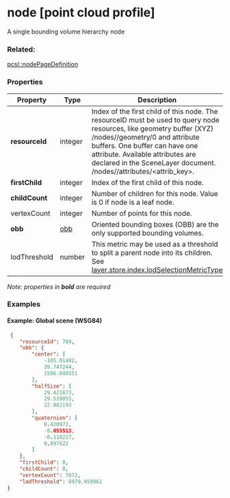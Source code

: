 # node [point cloud profile]

A single bounding volume hierarchy node

### Related:

[pcsl::nodePageDefinition](nodePageDefinition.pcsl.md)
### Properties

| Property | Type | Description |
| --- | --- | --- |
| **resourceId** | integer | Index of the first child of this node. The resourceID must be used to query node resources, like geometry buffer (XYZ)  /nodes/<resourceId>/geometry/0  and attribute buffers. One buffer can have one attribute. Available attributes are declared in the SceneLayer document. /nodes/<resourceId>/attributes/<attrib_key>. |
| **firstChild** | integer | Index of the first child of this node. |
| **childCount** | integer | Number of children for this node. Value is 0 if node is a leaf node. |
| vertexCount | integer | Number of points for this node. |
| **obb** | [obb](obb.cmn.md) | Oriented bounding boxes (OBB) are the only supported bounding volumes. |
| lodThreshold | number | This metric may be used as a threshold to split a parent node into its children. See [layer.store.index.lodSelectionMetricType](index.pcsl.md) |

*Note: properties in **bold** are required*

### Examples 

#### Example: Global scene (WSG84) 

```json
 {
    "resourceId": 704,
    "obb": {
        "center": [
            -105.01482,
            39.747244,
            1596.040551
        ],
        "halfSize": [
            29.421873,
            29.539055,
            22.082193
        ],
        "quaternion": [
            0.420972,
            -0.055513,
            -0.118217,
            0.897622
        ]
    },
    "firstChild": 0,
    "childCount": 0,
    "vertexCount": 7872,
    "lodThreshold": 8979.959961
} 
```

